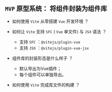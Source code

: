 ## `MVP` 原型系统： 将组件封装为组件库

- 如何使用 `Vite` 从零搭建 `Vue` 开发环境 ？
  
- 如何让 `Vite` 支持 `SFC` ( `Vue` 单文件) 与 `JSX` 语法 ？
   - 支持 `SFC` ：`@vitejs/plugin-vue`
   - 支持 `JSX` ：`@vitejs/plugin-vue-jsx`
- 组件库的封装形态是什么样子 ？
  - 默认导出为Vue插件；
  - 每个组件可以单独导出。
- 如何使用 `Vite` 完成库文件的构建 ？
